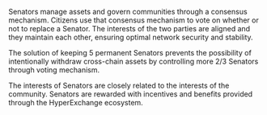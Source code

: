 Senators manage assets and govern communities through a consensus mechanism. Citizens use that consensus mechanism to vote on whether or not to replace a Senator. The interests of the two parties are aligned and they maintain each other, ensuring optimal network security and stability.

The solution of keeping 5 permanent Senators prevents the possibility of intentionally withdraw cross-chain assets by controlling more 2/3 Senators through voting mechanism.

The interests of Senators are closely related to the interests of the community. Senators are rewarded with incentives and benefits provided through the HyperExchange ecosystem.